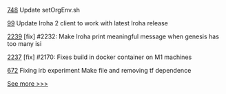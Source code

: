 
[748](https://github.com/hyperledger/fabric-samples/pull/748) Update setOrgEnv.sh

[99](https://github.com/hyperledger/iroha-python/pull/99) Update Iroha 2 client to work with latest Iroha release

[2239](https://github.com/hyperledger/iroha/pull/2239) [fix] #2232: Make Iroha print meaningful message when genesis has too many isi

[2237](https://github.com/hyperledger/iroha/pull/2237) [fix] #2170: Fixes build in docker container on M1 machines

[672](https://github.com/hyperledger/fabric-private-chaincode/pull/672) Fixing irb experiment Make file and removing tf dependence


[See more >>>](https://start-here.hyperledger.org/pull-requests)
